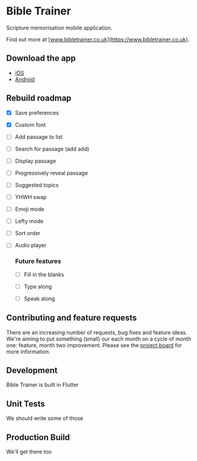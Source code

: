 # Bible Trainer

Scripture memorisation mobile application.

Find out more at [www.bibletrainer.co.uk](https://www.bibletrainer.co.uk).

## Download the app

- [iOS](https://itunes.apple.com/us/app/bibletrainer/id1447626377)
- [Android](https://play.google.com/store/apps/details?id=io.bibletrainer.scripture)

## Rebuild roadmap

- [x] Save preferences
- [x] Custom font
- [ ] Add passage to list
- [ ] Search for passage (add add)
- [ ] Display passage
- [ ] Progressively reveal passage
- [ ] Suggested topics
- [ ] YHWH swap
- [ ] Emoji mode
- [ ] Lefty mode
- [ ] Sort order
- [ ] Audio player

  ### Future features

  - [ ] Fill in the blanks
  - [ ] Type along
  - [ ] Speak along


## Contributing and feature requests

There are an increasing number of requests, bug fixes and feature ideas. We're aiming to put something (small) our each month on a cycle of month one: feature, month two improvement. Please see the [project board](https://github.com/johnraftery/BibleTrainer/projects/1) for more information.

## Development

Bible Trainer is built in Flutter

## Unit Tests

We should write some of those

## Production Build

We'll get there too



